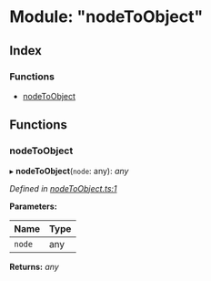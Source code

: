 
# Module: "nodeToObject"

## Index

### Functions

* [nodeToObject](_nodetoobject_.md#nodetoobject)

## Functions

###  nodeToObject

▸ **nodeToObject**(`node`: any): *any*

*Defined in [nodeToObject.ts:1](https://github.com/figma-plugin-helper-functions/figma-plugin-helpers/blob/d198f68/src/helpers/nodeToObject.ts#L1)*

**Parameters:**

Name | Type |
------ | ------ |
`node` | any |

**Returns:** *any*
